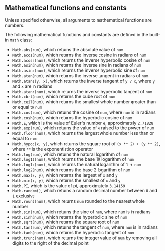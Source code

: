 ## Mathematical functions and constants

Unless specified otherwise, all arguments to mathematical functions are numbers.

The following mathematical functions and constants are defined in the built-in `Math` class:
- `Math.abs(num)`, which returns the absolute value of `num`
- `Math.acos(num)`, which returns the inverse cosine in radians of `num`
- `Math.acosh(num)`, which returns the inverse hyperbolic cosine of `num`
- `Math.asin(num)`, which returns the inverse sine in radians of `num`
- `Math.asinh(num)`, which returns the inverse hyperbolic sine of `num`
- `Math.atan(num)`, which returns the inverse tangent in radians of `num`
- `Math.atan2(y, x)`, which returns the inverse tangent of `y / x`, where `y` and `x` are in radians
- `Math.atanh(num)`, which returns the inverse hyperbolic tangent of `num`
- `Math.cbrt(num)`, which returns the cube root of `num`
- `Math.ceil(num)`, which returns the smallest whole number greater than or equal to `num`
- `Math.cos(num)`, which returns the cosine of `num`, where `num` is in radians
- `Math.cosh(num)`, which returns the hyperbolic cosine of `num`
- `Math.E`, which is the value of Euler's number `e`, approximately `2.71828`
- `Math.exp(num)`, which returns the value of `e` raised to the power of `num`
- `Math.floor(num)`, which returns the largest whole number less than or equal to `num`
- `Math.hypot(x, y)`, which returns the square root of `(x ** 2) + (y ** 2)`, where `**` is the exponentiation operator
- `Math.log(num)`, which returns the natural logarithm of `num`
- `Math.log10(num)`, which returns the base 10 logarithm of `num`
- `Math.log1p(num)`, which returns the natural logarithm of `1 + num`
- `Math.log2(num)`, which returns the base 2 logarithm of `num`
- `Math.max(x, y)`, which returns the largest of `x` and `y`
- `Math.min(x, y)`, which returns the smallest of `x` and `y`
- `Math.PI`, which is the value of pi, approximately `3.14159`
- `Math.random()`, which returns a random decimal number between `0` and `1` exclusive
- `Math.round(num)`, which returns `num` rounded to the nearest whole number
- `Math.sin(num)`, which returns the sine of `num`, where `num` is in radians
- `Math.sinh(num)`, which returns the hyperbolic sine of `num`
- `Math.sqrt(num)`, which returns the square root of `num`
- `Math.tan(num)`, which returns the tangent of `num`, where `num` is in radians
- `Math.tanh(num)`, which returns the hyperbolic tangent of `num`
- `Math.trunc(num)`, which returns the integer value of `num` by removing all digits to the right of the decimal point
